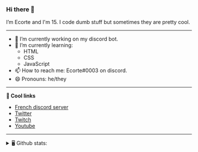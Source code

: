 ### Hi there 👋
I’m Ecorte and I'm 15.
I code dumb stuff but sometimes they are pretty cool.

-------

- 🔭 I’m currently working on my discord bot.
- 🌱 I’m currently learning:
     - HTML
     - CSS
     - JavaScript
- 📫 How to reach me: Ecorte#0003 on discord.
- 😄 Pronouns: he/they

-------

**🔗 Cool links**

- [French discord server](https://discord.gg/8bpy2PC)
- [Twitter](https://twitter.com/Ecorteyt)
- [Twitch](https://www.twitch.tv/ecorte)
- [Youtube](https://www.youtube.com/channel/UCOLeHMtMSE4w6jpFGh1AAdA)

-------
<details>
<summary> 🖥️ Github stats: </summary>
<br>
     
<!--START_SECTION:waka-->
**🐱 My Github Data** 

> 🏆 304 Contributions in the Year 2021
 > 
> 📦 346 Bytes Used in Github's Storage 
 > 
> 🚫 Not Opted to Hire
 > 
> 📜 4 Public Repositories 
 > 
> 🔑 3 Private Repositories  
 > 
**I'm an Early 🐤** 

```text
🌞 Morning    55 commits     ███████░░░░░░░░░░░░░░░░░░   28.95% 
🌆 Daytime    63 commits     ████████░░░░░░░░░░░░░░░░░   33.16% 
🌃 Evening    70 commits     █████████░░░░░░░░░░░░░░░░   36.84% 
🌙 Night      2 commits      ░░░░░░░░░░░░░░░░░░░░░░░░░   1.05%

```
📅 **I'm Most Productive on Saturday** 

```text
Monday       33 commits     ████░░░░░░░░░░░░░░░░░░░░░   17.37% 
Tuesday      13 commits     █░░░░░░░░░░░░░░░░░░░░░░░░   6.84% 
Wednesday    33 commits     ████░░░░░░░░░░░░░░░░░░░░░   17.37% 
Thursday     17 commits     ██░░░░░░░░░░░░░░░░░░░░░░░   8.95% 
Friday       22 commits     ███░░░░░░░░░░░░░░░░░░░░░░   11.58% 
Saturday     47 commits     ██████░░░░░░░░░░░░░░░░░░░   24.74% 
Sunday       25 commits     ███░░░░░░░░░░░░░░░░░░░░░░   13.16%

```


📊 **This Week I Spent My Time On** 

```text
⌚︎ Time Zone: America/Toronto

💬 Programming Languages: 
TypeScript               57 mins             ███████████░░░░░░░░░░░░░░   44.64% 
JavaScript               45 mins             ████████░░░░░░░░░░░░░░░░░   35.33% 
JSON                     19 mins             ███░░░░░░░░░░░░░░░░░░░░░░   15.15% 
Git Config               4 mins              █░░░░░░░░░░░░░░░░░░░░░░░░   3.57% 
Other                    1 min               ░░░░░░░░░░░░░░░░░░░░░░░░░   1.05%

🔥 Editors: 
VS Code                  2 hrs 7 mins        █████████████████████████   99.99% 
Atom                     0 secs              ░░░░░░░░░░░░░░░░░░░░░░░░░   0.01%

🐱‍💻 Projects: 
hammer                   1 hr 25 mins        ████████████████░░░░░░░░░   66.65% 
my-app                   42 mins             ████████░░░░░░░░░░░░░░░░░   33.34% 
Unknown Project          0 secs              ░░░░░░░░░░░░░░░░░░░░░░░░░   0.01%

💻 Operating System: 
Windows                  2 hrs 7 mins        █████████████████████████   100.0%

```

**I Mostly Code in JavaScript** 

```text
JavaScript               3 repos             ████████████░░░░░░░░░░░░░   50.0% 
Java                     1 repo              ████░░░░░░░░░░░░░░░░░░░░░   16.67% 
Python                   1 repo              ████░░░░░░░░░░░░░░░░░░░░░   16.67% 
HTML                     1 repo              ████░░░░░░░░░░░░░░░░░░░░░   16.67%

```


**Timeline**

![Chart not found](https://raw.githubusercontent.com/Ecorte/Ecorte/main/charts/bar_graph.png) 


<!--END_SECTION:waka-->

![Github stats](https://github-readme-stats.vercel.app/api?username=Ecorte&theme=dark&count_private=true)

</details>
